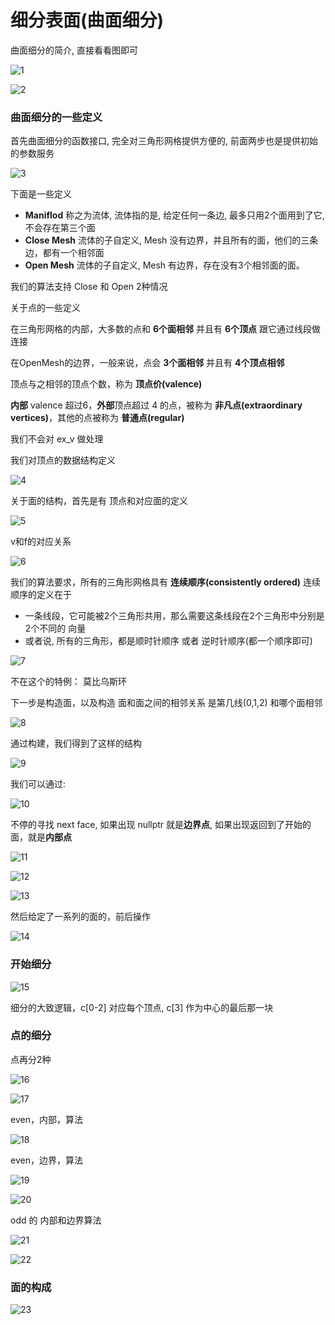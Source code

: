 ﻿# 细分表面(曲面细分)

曲面细分的简介, 直接看看图即可

![1](03_25/1.png)

![2](03_25/2.png)

### 曲面细分的一些定义

首先曲面细分的函数接口, 完全对三角形网格提供方便的, 前面两步也是提供初始的参数服务

![3](03_25/3.png)

下面是一些定义

 - **Maniflod**  称之为流体, 流体指的是, 给定任何一条边, 最多只用2个面用到了它, 不会存在第三个面
 - **Close Mesh**  流体的子自定义, Mesh 没有边界，并且所有的面，他们的三条边，都有一个相邻面
 - **Open Mesh**  流体的子自定义, Mesh 有边界，存在没有3个相邻面的面。

我们的算法支持 Close 和 Open 2种情况

关于点的一些定义

在三角形网格的内部，大多数的点和 **6个面相邻** 并且有 **6个顶点** 跟它通过线段做连接

在OpenMesh的边界，一般来说，点会 **3个面相邻** 并且有 **4个顶点相邻**

顶点与之相邻的顶点个数，称为 **顶点价(valence)**

**内部** valence 超过6，**外部**顶点超过 4 的点，被称为 **非凡点(extraordinary vertices)**，其他的点被称为 **普通点(regular)**

我们不会对 ex_v 做处理

我们对顶点的数据结构定义

![4](03_25/4.png)

关于面的结构，首先是有 顶点和对应面的定义

![5](03_25/5.png)

v和f的对应关系

![6](03_25/6.png)

我们的算法要求，所有的三角形网格具有 **连续顺序(consistently ordered)** 连续顺序的定义在于

 - 一条线段，它可能被2个三角形共用，那么需要这条线段在2个三角形中分别是 2个不同的 向量
 - 或者说, 所有的三角形，都是顺时针顺序 或者 逆时针顺序(都一个顺序即可)

![7](03_25/7.png)

不在这个的特例： 莫比乌斯环

下一步是构造面，以及构造 面和面之间的相邻关系 是第几线(0,1,2) 和哪个面相邻

![8](03_25/8.png)

通过构建，我们得到了这样的结构

![9](03_25/9.png)

我们可以通过:

![10](03_25/10.png)

不停的寻找 next face, 如果出现 nullptr 就是**边界点**, 如果出现返回到了开始的面，就是**内部点**

![11](03_25/11.png)

![12](03_25/12.png)

![13](03_25/13.png)

然后给定了一系列的面的，前后操作

![14](03_25/14.png)

### 开始细分

![15](03_25/15.png)

细分的大致逻辑，c[0-2] 对应每个顶点, c[3] 作为中心的最后那一块

### 点的细分

点再分2种

![16](03_25/16.png)

![17](03_25/17.png)

even，内部，算法

![18](03_25/18.png)

even，边界，算法

![19](03_25/19.png)

![20](03_25/20.png)

odd 的 内部和边界算法

![21](03_25/21.png)

![22](03_25/22.png)

### 面的构成

![23](03_25/23.png)

